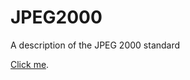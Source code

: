 # JPEG2000
A description of the JPEG 2000 standard

[Click me](https://cdn.rawgit.com/vicente-gonzalez-ruiz/JPEG2000/master/index.html).
